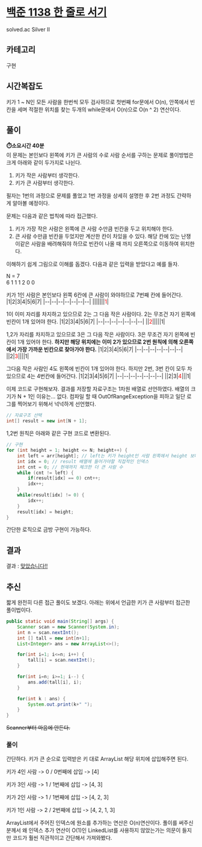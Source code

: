 # [백준 1138 한 줄로 서기](https://www.acmicpc.net/problem/1138)

solved.ac Silver II

## 카테고리

구현

## 시간복잡도

키가 1 ~ N인 모든 사람을 한번씩 모두 검사하므로 첫번째 for문에서 O(n),
안쪽에서 빈칸을 세며 적절한 위치를 찾는 두개의 while문에서 O(n)으로
O(n ^ 2) 연산이다.

## 풀이
**⏱️소요시간 40분**<br>
이 문제는 본인보다 왼쪽에 키가 큰 사람의 수로 사람 순서를 구하는 문제로 풀이방법은 크게 아래와 같이 두가지로 나뉜다.
1. 키가 작은 사람부터 생각한다.
2. 키가 큰 사람부터 생각한다.

필자는 1번의 과정으로 문제를 풀었고 1번 과정을 상세히 설명한 후 2번 과정도 간략하게 알아볼 예정이다.

문제는 다음과 같은 법칙에 따라 접근했다.
1. 키가 가장 작은 사람은 왼쪽에 큰 사람 수만큼 빈칸을 두고 위치해야 한다.
2. 큰 사람 수만큼 빈칸을 두었지만 계산한 칸이 차있을 수 있다. 해당 칸에 있는 난쟁이같은 사람을 배려해줘야 하므로 빈칸이 나올 때 까지 오른쪽으로 이동하여 위치한다.

이해하기 쉽게 그림으로 이해를 돕겠다. 다음과 같은 입력을 받았다고 예를 들자.

N = 7<br>
6 1 1 1 2 0 0 

키가 1인 사람은 본인보다 왼쪽 6칸에 큰 사람이 와야하므로 7번째 칸에 들어간다.
|1|2|3|4|5|6|7|
|--|--|--|--|--|--|--|
|||||||<span style="color:red">1</span>|

1이 이미 자리를 차지하고 있으므로 2는 그 다음 작은 사람이다. 2는 무조건 자기 왼쪽에 빈칸이 1개 있어야 한다.
|1|2|3|4|5|6|7|
|--|--|--|--|--|--|--|
||<span style="color:red">2</span>|||||1|

1,2가 자리를 차지하고 있으므로 3은 그 다음 작은 사람이다. 3은 무조건 자기 왼쪽에 빈칸이 1개 있어야 한다.
**하지만 해당 위치에는 이미 2가 있으므로 2번 원칙에 의해 오른쪽에서 가장 가까운 빈칸으로 찾아가야 한다.** 
|1|2|3|4|5|6|7|
|--|--|--|--|--|--|--|
||2|<span style="color:red">3</span>||||1|

그다음 작은 사람인 4도 왼쪽에 빈칸이 1개 있어야 한다. 하지만 2번, 3번 칸이 모두 차있으므로 4는 4번칸에 들어간다.
|1|2|3|4|5|6|7|
|--|--|--|--|--|--|--|
||2|3|<span style="color:red">4</span>|||1|

이제 코드로 구현해보자. 결과를 저장할 자료구조는 1차원 배열로 선언하였다. 배열의 크기가 N + 1인 이유는... 없다. 컴파일 할 때 OutOfRangeException을 피하고 일단 로그를 찍어보기 위해서 넉넉하게 선언했다.
```java
// 자료구조 선택
int[] result = new int[N + 1];
```

1,2번 원칙은 아래와 같은 구현 코드로 변환된다.
```java
// 구현
for (int height = 1; height <= N; height++) {
    int left = arr[height]; // left는 키가 height인 사람 왼쪽에서 height 보다 큰 사람 수
    int idx = 0; // result 배열에 들어가야할 직접적인 인덱스
    int cnt = 0; // 현재까지 체크한 더 큰 사람 수
    while (cnt != left) {
        if(result[idx] == 0) cnt++;
        idx++;
    }
    while(result[idx] != 0) {
        idx++;
    }
    result[idx] = height;
}
```

간단한 로직으로 금방 구현이 가능하다.

## 결과

결과 : [맞았습니다!!](https://www.acmicpc.net/source/63759087)

## 추신
짧게 완전히 다른 접근 풀이도 보겠다. 아래는 위에서 언급한 키가 큰 사람부터 접근한 풀이법이다. 
```java
public static void main(String[] args) {
    Scanner scan = new Scanner(System.in);
    int n = scan.nextInt();
    int [] tall = new int[n+1];
    List<Integer> ans = new ArrayList<>();

    for(int i=1; i<=n; i++) {
        tall[i] = scan.nextInt();
    }

    for(int i=n; i>=1; i--) {
        ans.add(tall[i], i);
    }

    for(int k : ans) {
        System.out.print(k+" ");
    }
}
```
~~Scanner부터 마음에 안든다.~~
### 풀이
간단하다. 키가 큰 순으로 입력받은 키 대로 ArrayList 해당 위치에 삽입해주면 된다.

키가 4인 사람 -> 0 / 0번째에 삽입 -> [4]

키가 3인 사람 -> 1 / 1번째에 삽입 -> [4, 3]

키가 2인 사람 -> 1 / 1번째에 삽입 -> [4, 2, 3]

키가 1인 사람 -> 2 / 2번째에 삽입 -> [4, 2, 1, 3]

ArrayList에서 주어진 인덱스에 원소를 추가하는 연산은 O(n)연산이다. 풀이를 써주신 분께서 왜 인덱스 추가 연산이 O(1)인 LinkedList를 사용하지 않았는가는 의문이 들지만 코드가 훨씬 직관적이고 간단해서 가져와봤다.